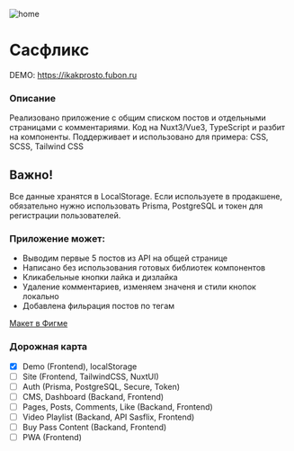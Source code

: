 ![home](https://github.com/user-attachments/assets/45ba7553-bb0d-4f53-986e-8506b5d69d76)

# Сасфликс

DEMO: https://ikakprosto.fubon.ru

### Описание

Реализовано приложение с общим списком постов и отдельными страницами с комментариями.
Код на Nuxt3/Vue3, TypeScript и разбит на компоненты.
Поддерживает и использовано для примера: CSS, SCSS, Tailwind CSS

## Важно!

Все данные хранятся в LocalStorage. Если используете в продакшене, обязательно нужно использовать Prisma, PostgreSQL и токен для регистрации пользователей.

### Приложение может:

- Выводим первые 5 постов из API на общей странице
- Написано без использования готовых библиотек компонентов
- Кликабельные кнопки лайка и дизлайка
- Удаление комментариев, изменяем значеня и стили кнопок локально
- Добавлена фильрация постов по тегам

[Макет в Фигме ](https://jobs.sasflix.ru/frontender/App-Template.fig)

### Дорожная карта

- [x] Demo (Frontend), localStorage
- [ ] Site (Frontend, TailwindCSS, NuxtUI)
- [ ] Auth (Prisma, PostgreSQL, Secure, Token)
- [ ] CMS, Dashboard (Backand, Frontend)
- [ ] Pages, Posts, Comments, Like (Backand, Frontend)
- [ ] Video Playlist (Backand, API Sasflix, Frontend)
- [ ] Buy Pass Content (Backand, Frontend)
- [ ] PWA (Frontend)
